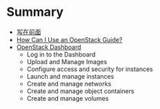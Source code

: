 # Summary

* [写在前面](index.md)
* [How Can I Use an OpenStack Guide?](how_can_i_use_an_openstack_cloud/index.md)
* [OpenStack Dashboard](openstack_dashboard/index.md)
   * Log in to the Dashboard
   * Upload and Manage Images
   * Configure access and security for instances
   * Launch and manage instances
   * Create and manage networks
   * Create and manage object containers
   * Create and manage volumes

